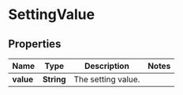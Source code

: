 
# SettingValue

## Properties
Name | Type | Description | Notes
------------ | ------------- | ------------- | -------------
**value** | **String** | The setting value. | 



